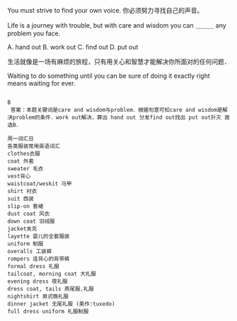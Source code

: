 You must strive to find your own voice.
你必须努力寻找自己的声音。 

Life is a journey with trouble, but with care and wisdom you can ＿＿＿ any problem you face.

 A. hand out
 B. work out
 C. find out
 D. put out

生活就像是一场有麻烦的旅程，只有用关心和智慧才能解决你所面对的任何问题．

Waiting to do something until you can be sure of doing it exactly right means waiting for ever. 
~~~等待有把握时再去做一件事，往往意味着永远的等待。

B
 答案：本题关键词是care and wisdom与problem．根据句意可知care and wisdom是解决problem的条件．work out解决，算出 hand out 分发find out找出 put out扑灭 故选B．

周一词汇日
各类服装常用英语词汇
clothes衣服
coat 外套
sweater 毛衣
vest背心 
waistcoat/weskit 马甲
shirt 衬衣
suit 西装
slip-on 套裙
dust coat 风衣
down coat 羽绒服
jacket夹克
layette 婴儿的全套服装 
uniform 制服 
overalls 工装裤 
rompers 连背心的背带裤 
formal dress 礼服 
tailcoat, morning coat 大礼服 
evening dress 夜礼服 
dress coat, tails 燕尾服,礼服 
nightshirt 男式晚礼服 
dinner jacket 无尾礼服 (美作:tuxedo) 
full dress uniform 礼服制服 